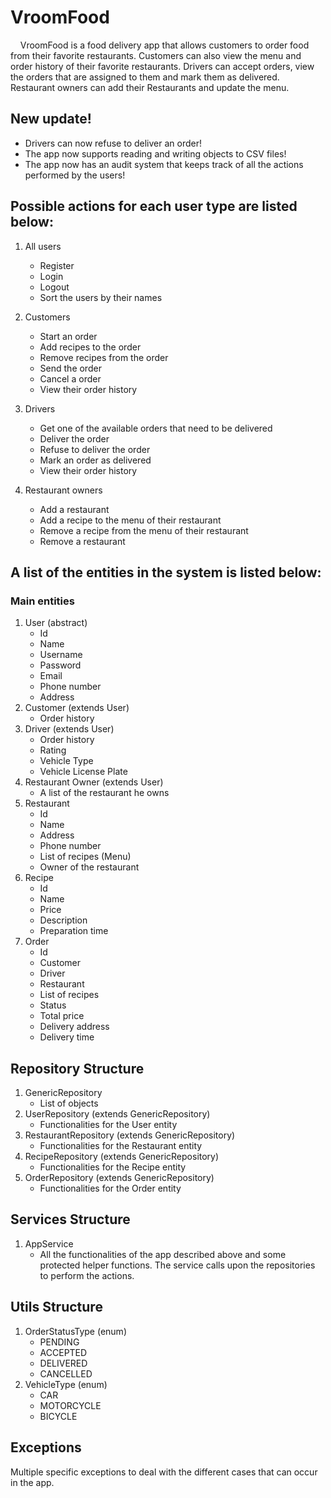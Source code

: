 # VroomFood

&nbsp;&nbsp;&nbsp;&nbsp;VroomFood is a food delivery app that allows customers to order food from their favorite restaurants. Customers can also 
view the menu and order history of their favorite restaurants. Drivers can accept orders, view the orders that are assigned 
to them and mark them as delivered. Restaurant owners can add their Restaurants and update the menu.

## New update!
* Drivers can now refuse to deliver an order!
* The app now supports reading and writing objects to CSV files!
* The app now has an audit system that keeps track of all the actions performed by the users!

## Possible actions for each user type are listed below:
1. All users
   * Register
   * Login
   * Logout
   * Sort the users by their names
   
2. Customers
   * Start an order
   * Add recipes to the order
   * Remove recipes from the order
   * Send the order
   * Cancel a order
   * View their order history 
3. Drivers
   * Get one of the available orders that need to be delivered
   * Deliver the order
   * Refuse to deliver the order
   * Mark an order as delivered 
   * View their order history
4. Restaurant owners
   * Add a restaurant
   * Add a recipe to the menu of their restaurant
   * Remove a recipe from the menu of their restaurant 
   * Remove a restaurant 


## A list of the entities in the system is listed below:
### Main entities
1. User (abstract)
   * Id
   * Name
   * Username
   * Password
   * Email
   * Phone number
   * Address
2. Customer (extends User)
   * Order history
3. Driver (extends User)
    * Order history
    * Rating
    * Vehicle Type
    * Vehicle License Plate
4. Restaurant Owner (extends User)
    * A list of the restaurant he owns
5. Restaurant
    * Id
    * Name
    * Address
    * Phone number
    * List of recipes (Menu)
    * Owner of the restaurant
6. Recipe
    * Id
    * Name
    * Price
    * Description
    * Preparation time
7. Order
   * Id
   * Customer
   * Driver
   * Restaurant
   * List of recipes
   * Status
   * Total price
   * Delivery address
   * Delivery time

## Repository Structure
1. GenericRepository
   * List of objects
2. UserRepository (extends GenericRepository)
   * Functionalities for the User entity
3. RestaurantRepository (extends GenericRepository)
   * Functionalities for the Restaurant entity
4. RecipeRepository (extends GenericRepository)
    * Functionalities for the Recipe entity
5. OrderRepository (extends GenericRepository)
    * Functionalities for the Order entity

## Services Structure
1. AppService
   * All the functionalities of the app described above and some protected helper functions. The service calls upon
        the repositories to perform the actions.
   
## Utils Structure
1. OrderStatusType (enum)
   * PENDING
   * ACCEPTED
   * DELIVERED
   * CANCELLED
2. VehicleType (enum)
    * CAR
    * MOTORCYCLE
    * BICYCLE

## Exceptions
Multiple specific exceptions to deal with the different cases that can occur in the app.
   



